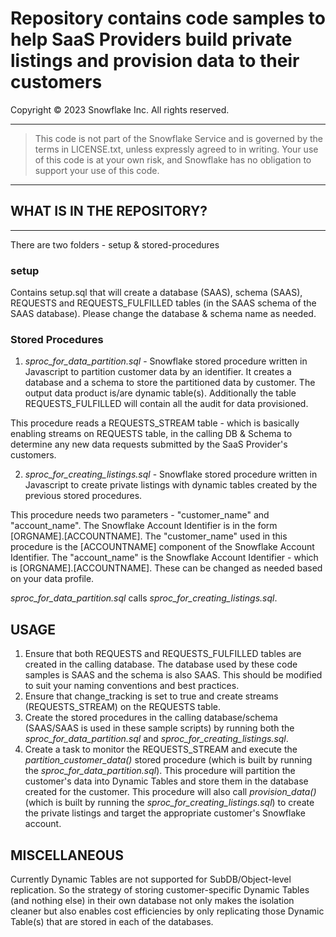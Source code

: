 # Repository contains code samples to help SaaS Providers build private listings and provision data to their customers

Copyright &copy; 2023 Snowflake Inc. All rights reserved.

---
>This code is not part of the Snowflake Service and is governed by the terms in LICENSE.txt, unless expressly agreed to in writing.  Your use of this code is at your own risk, and Snowflake has no obligation to support your use of this code.
---


## WHAT IS IN THE REPOSITORY?
--------------------------

There are two folders - setup & stored-procedures

### setup

Contains setup.sql that will create a database (SAAS), schema (SAAS), REQUESTS and REQUESTS_FULFILLED tables (in the SAAS schema of the SAAS database).  Please change the database & schema name as needed.


### Stored Procedures

1. _sproc_for_data_partition.sql_ - Snowflake stored procedure written in Javascript to partition customer data by an identifier.  It creates a database and a schema to store the partitioned data by customer.  The output data product is/are dynamic table(s). Additionally the table REQUESTS_FULFILLED will contain all the audit for data provisioned.

This procedure reads a REQUESTS_STREAM table - which is basically enabling streams on REQUESTS table, in the calling DB & Schema to determine any new data requests submitted by the SaaS Provider's customers.

2. _sproc_for_creating_listings.sql_ - Snowflake stored procedure written in Javascript to create private listings with dynamic tables created by the previous stored procedures.

This procedure needs two parameters - "customer_name" and "account_name".  The Snowflake Account Identifier is in the form [ORGNAME].[ACCOUNTNAME].  The "customer_name" used in this procedure is the [ACCOUNTNAME] component of the Snowflake Account Identifier.  The "account_name" is the Snowflake Account Identifier - which is [ORGNAME].[ACCOUNTNAME].  These can be changed as needed based on your data profile.

_sproc_for_data_partition.sql_ calls _sproc_for_creating_listings.sql_.

USAGE
---
1. Ensure that both REQUESTS and REQUESTS_FULFILLED tables are created in the calling database.  The database used by these code samples is SAAS and the schema is also SAAS.  This should be modified to suit your naming conventions and best practices.
2. Ensure that change_tracking is set to true and create streams (REQUESTS_STREAM) on the REQUESTS table.
3. Create the stored procedures in the calling database/schema (SAAS/SAAS is used in these sample scripts) by running both the _sproc_for_data_partition.sql_ and _sproc_for_creating_listings.sql_.
4. Create a task to monitor the REQUESTS_STREAM and execute the _partition_customer_data()_ stored procedure (which is built by running the _sproc_for_data_partition.sql_).  This procedure will partition the customer's data into Dynamic Tables and store them in the database created for the customer.  This procedure will also call _provision_data()_ (which is built by running the _sproc_for_creating_listings.sql_) to create the private listings and target the appropriate customer's Snowflake account.

MISCELLANEOUS
---
Currently Dynamic Tables are not supported for SubDB/Object-level replication.  So the strategy of storing customer-specific Dynamic Tables (and nothing else) in their own database not only makes the isolation cleaner but also enables cost efficiencies by only replicating those Dynamic Table(s) that are stored in each of the databases.

